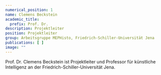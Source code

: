 ```yaml
---
numerical_position: 1
name: Clemens Beckstein
academic_title:
  prefix: Prof. Dr.
description: Projektleiter
position: Projektleiter
group: Arbeitsgruppe MEPHisto, Friedrich-Schiller-Universität Jena
publications: [ ]
image: ""
---
```


Prof. Dr. Clemens Beckstein ist Projektleiter und Professor für künstliche Intelligenz an der
Friedrich-Schiller-Universität Jena.
